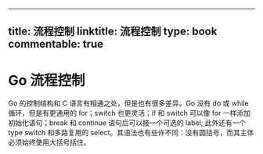 
---
title: 流程控制
linktitle: 流程控制
type: book
commentable: true
---

# Go 流程控制

Go 的控制结构和 C 语言有相通之处，但是也有很多差异。Go 没有 do 或 while 循环，但是有更通用的 for；switch 也更灵活；if 和 switch 可以像 for 一样添加初始化语句；break 和 continue 语句后可以接一个可选的 label; 此外还有一个 type switch 和多路复用的 select。其语法也有些许不同：没有圆括号，而其主体必须始终使用大括号括住。

    